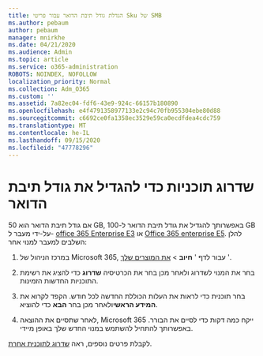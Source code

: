 ```yaml
---
title: הגדלת גודל תיבת הדואר עבור פריטי Sku של SMB
ms.author: pebaum
author: pebaum
manager: mnirkhe
ms.date: 04/21/2020
ms.audience: Admin
ms.topic: article
ms.service: o365-administration
ROBOTS: NOINDEX, NOFOLLOW
localization_priority: Normal
ms.collection: Adm_O365
ms.custom: ''
ms.assetid: 7a82ec04-fdf6-43e9-924c-66157b180890
ms.openlocfilehash: e4f4791358977133e2c94c70fb955304ebe80d88
ms.sourcegitcommit: c6692ce0fa1358ec3529e59ca0ecdfdea4cdc759
ms.translationtype: MT
ms.contentlocale: he-IL
ms.lasthandoff: 09/15/2020
ms.locfileid: "47778296"
---
```

# <a name="upgrade-plans-to-increase-mailbox-size"></a>שדרוג תוכניות כדי להגדיל את גודל תיבת הדואר

אם גודל תיבת הדואר הוא 50 GB, באפשרותך להגדיל את גודל תיבת הדואר ל-100 GB על-ידי מעבר ל- [office 365 Enterprise E3](https://products.office.com/business/office-365-enterprise-e3-business-software) או [Office 365 enterprise E5](https://products.office.com/business/office-365-enterprise-e5-business-software). להלן השלבים למעבר למנוי אחר:
  
1. במרכז הניהול של Microsoft 365, עבור לדף ' **חיוב**  >  [את המוצרים שלך](https://go.microsoft.com/fwlink/p/?linkid=842054) '.

2. בחר את המנוי לשדרוג ולאחר מכן בחר את הכרטיסיה **שדרוג** כדי להציג את רשימת התוכניות החדשות הזמינות.

3. בחר תוכנית כדי לראות את העלות הכוללת החדשה לכל חודש. הקפד לקרוא את **המידע הראשי**ולאחר מכן בחר **הבא** כדי להוציא.

4. לאחר שתסיים את ההוצאה, Microsoft 365 ייקח כמה דקות כדי לסיים את הבורר. באפשרותך להתחיל להשתמש במנוי החדש שלך באופן מיידי.

לקבלת פרטים נוספים, ראה [שדרוג לתוכנית אחרת](https://docs.microsoft.com/microsoft-365/commerce/subscriptions/upgrade-to-different-plan).